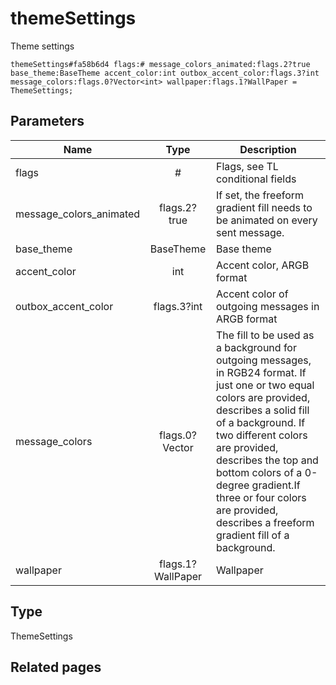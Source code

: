 # themeSettings
Theme settings

```
themeSettings#fa58b6d4 flags:# message_colors_animated:flags.2?true base_theme:BaseTheme accent_color:int outbox_accent_color:flags.3?int message_colors:flags.0?Vector<int> wallpaper:flags.1?WallPaper = ThemeSettings;
```

## Parameters
| Name | Type | Description |
| ---- | :----: | ----------- |
| flags | # | Flags, see TL conditional fields |
| message_colors_animated | flags.2?true | If set, the freeform gradient fill needs to be animated on every sent message. |
| base_theme | BaseTheme | Base theme |
| accent_color | int | Accent color, ARGB format |
| outbox_accent_color | flags.3?int | Accent color of outgoing messages in ARGB format |
| message_colors | flags.0?Vector<int> | The fill to be used as a background for outgoing messages, in RGB24 format. If just one or two equal colors are provided, describes a solid fill of a background. If two different colors are provided, describes the top and bottom colors of a 0-degree gradient.If three or four colors are provided, describes a freeform gradient fill of a background. |
| wallpaper | flags.1?WallPaper | Wallpaper |


## Type
ThemeSettings

## Related pages
